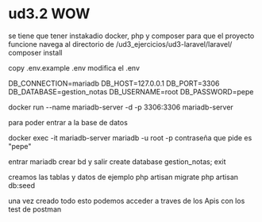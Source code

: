 # ud3.2 WOW


se tiene que tener instakadio docker, php y composer para que el proyecto funcione
navega al directorio de /ud3_ejercicios/ud3-laravel/laravel/
composer install

copy .env.example .env
 modifica el .env

DB_CONNECTION=mariadb
DB_HOST=127.0.0.1
DB_PORT=3306
DB_DATABASE=gestion_notas
DB_USERNAME=root
DB_PASSWORD=pepe

docker run --name mariadb-server -d -p 3306:3306 mariadb-server

para poder entrar a la base de datos 

docker exec -it mariadb-server mariadb -u root -p
contraseña que pide es "pepe"

entrar mariadb crear bd y salir
create database gestion_notas;
exit

creamos las tablas y datos de ejemplo
php artisan migrate 
php artisan db:seed

una vez creado todo esto podemos acceder a traves de los Apis con los test de postman 


